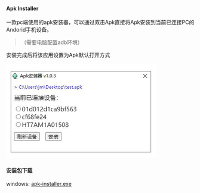 #### Apk Installer

  一款pc端使用的apk安装器，可以通过双击Apk直接将Apk安装到当前已连接PC的Andorid手机设备。

> （需要电脑配置adb环境）

安装完成后将该应用设置为Apk默认打开方式

![效果图](./resource/page.jpg)

#### 安装包下载

windows: [apk-installer.exe](https://github.com/zhujiaming/electron-apk-installer/releases/download/1.0.5/Apk.Installer.Setup.1.0.5.exe)
